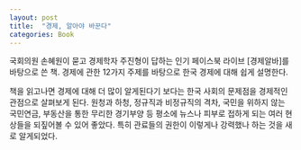 ```yaml
---
layout: post
title:  "경제, 알아야 바꾼다"
categories: Book
---
```


국회의원 손혜원이 묻고 경제학자 주진형이 답하는 인기 페이스북 라이브 [경제알바]를 바탕으로 쓴 책. 경제에 관한 12가지 주제를 바탕으로 한국 경제에 대해 쉽게 설명한다.

책을 읽고나면 경제에 대해 더 많이 알게된다기 보다는 한국 사회의 문제점을 경제적인 관점으로 살펴보게 된다. 원청과 하청, 정규직과 비정규직의 격차, 국민을 위하지 않는 국민연금, 부동산을 통한 무리한 경기부양 등 평소에 뉴스나 피부로 접하게 되는 여러 현상들을 되짚어볼 수 있어 좋았다. 특히 관료들의 권한이 이렇게나 강력했나 하는 것을 새로 알게되었다.